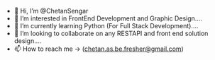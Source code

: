 - 👋 Hi, I’m @ChetanSengar
- 👀 I’m interested in FrontEnd Development and Graphic Design....
- 🌱 I’m currently learning Python (For Full Stack Development)....
- 💞️ I’m looking to collaborate on any RESTAPI and front end solution design....
- 📫 How to reach me -> (chetan.as.be.fresher@gmail.com)

<!---
ChetanSengar/ChetanSengar is a ✨ special ✨ repository because its `README.md` (this file) appears on your GitHub profile.
You can click the Preview link to take a look at your changes.
--->
